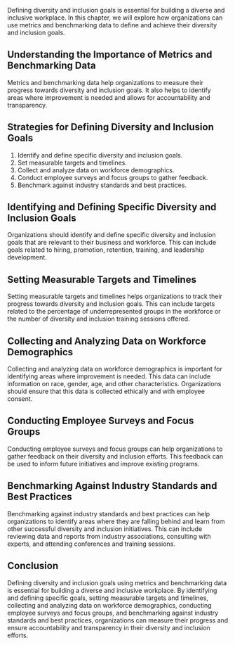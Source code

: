 
Defining diversity and inclusion goals is essential for building a diverse and inclusive workplace. In this chapter, we will explore how organizations can use metrics and benchmarking data to define and achieve their diversity and inclusion goals.

Understanding the Importance of Metrics and Benchmarking Data
-------------------------------------------------------------

Metrics and benchmarking data help organizations to measure their progress towards diversity and inclusion goals. It also helps to identify areas where improvement is needed and allows for accountability and transparency.

Strategies for Defining Diversity and Inclusion Goals
-----------------------------------------------------

1. Identify and define specific diversity and inclusion goals.
2. Set measurable targets and timelines.
3. Collect and analyze data on workforce demographics.
4. Conduct employee surveys and focus groups to gather feedback.
5. Benchmark against industry standards and best practices.

Identifying and Defining Specific Diversity and Inclusion Goals
---------------------------------------------------------------

Organizations should identify and define specific diversity and inclusion goals that are relevant to their business and workforce. This can include goals related to hiring, promotion, retention, training, and leadership development.

Setting Measurable Targets and Timelines
----------------------------------------

Setting measurable targets and timelines helps organizations to track their progress towards diversity and inclusion goals. This can include targets related to the percentage of underrepresented groups in the workforce or the number of diversity and inclusion training sessions offered.

Collecting and Analyzing Data on Workforce Demographics
-------------------------------------------------------

Collecting and analyzing data on workforce demographics is important for identifying areas where improvement is needed. This data can include information on race, gender, age, and other characteristics. Organizations should ensure that this data is collected ethically and with employee consent.

Conducting Employee Surveys and Focus Groups
--------------------------------------------

Conducting employee surveys and focus groups can help organizations to gather feedback on their diversity and inclusion efforts. This feedback can be used to inform future initiatives and improve existing programs.

Benchmarking Against Industry Standards and Best Practices
----------------------------------------------------------

Benchmarking against industry standards and best practices can help organizations to identify areas where they are falling behind and learn from other successful diversity and inclusion initiatives. This can include reviewing data and reports from industry associations, consulting with experts, and attending conferences and training sessions.

Conclusion
----------

Defining diversity and inclusion goals using metrics and benchmarking data is essential for building a diverse and inclusive workplace. By identifying and defining specific goals, setting measurable targets and timelines, collecting and analyzing data on workforce demographics, conducting employee surveys and focus groups, and benchmarking against industry standards and best practices, organizations can measure their progress and ensure accountability and transparency in their diversity and inclusion efforts.
